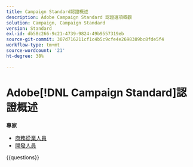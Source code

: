 ```yaml
---
title: Campaign Standard認證概述
description: Adobe Campaign Standard 認證選項概觀
solution: Campaign, Campaign Standard
version: Standard
exl-id: db58c266-9c21-4739-9824-49b9557319eb
source-git-commit: 307d716211cf1c4b5c9cfe4e2698389bc8fde5f4
workflow-type: tm+mt
source-wordcount: '21'
ht-degree: 38%

---
```


# Adobe[!DNL Campaign Standard]認證概述

**專家**

* [商務從業人員](https://certification.adobe.com/certification/business-practitioner-expert?%2Fcertification%2Fbusiness-practitioner-expert) <!--AD0-E307-->
* [開發人員](https://certification.adobe.com/certification/campaign-standard-developer-expert) <!--AD0-E306-->

{{questions}}

